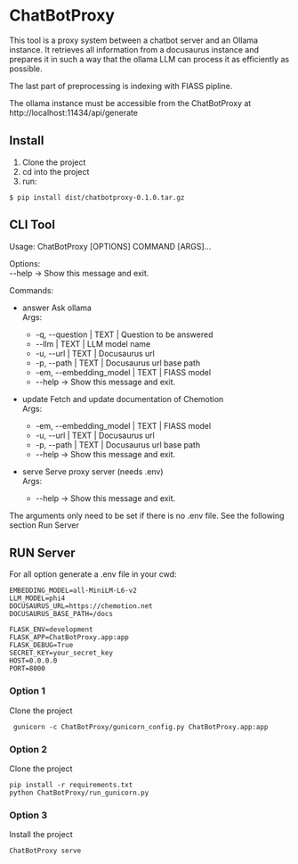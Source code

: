 # ChatBotProxy

This tool is a proxy system between a chatbot server and an Ollama instance.
It retrieves all information from a docusaurus instance and prepares it in such a way that the
ollama LLM can process it as efficiently as possible.

The last part of preprocessing is indexing with FIASS pipline.

The ollama instance must be accessible from the ChatBotProxy at http://localhost:11434/api/generate

## Install

1) Clone the project
2) cd into the project
3) run:
```shell
$ pip install dist/chatbotproxy-0.1.0.tar.gz
```

## CLI Tool

Usage: ChatBotProxy \[OPTIONS] COMMAND \[ARGS]...

Options:<br>
--help ->  Show this message and exit.

Commands:
- answer  Ask ollama<br>
  Args:
  - -q, --question | TEXT | Question to be answered
  - --llm | TEXT | LLM model name
  - -u, --url | TEXT | Docusaurus url
  - -p, --path | TEXT | Docusaurus url base path
  - -em, --embedding_model | TEXT | FIASS model
  - --help           ->            Show this message and exit.

- update  Fetch and update documentation of Chemotion<br>
  Args:
    - -em, --embedding_model | TEXT | FIASS model
    - -u, --url | TEXT | Docusaurus url
    - -p, --path | TEXT  | Docusaurus url base path
    - --help        ->            Show this message and exit.
- serve   Serve proxy server (needs .env)<br>
  Args:
    - --help          ->          Show this message and exit.


The arguments only need to be set if there is no .env file. See the following section Run Server

## RUN Server

For all option generate a .env file in your cwd:

```dotenv
EMBEDDING_MODEL=all-MiniLM-L6-v2
LLM_MODEL=phi4
DOCUSAURUS_URL=https://chemotion.net
DOCUSAURUS_BASE_PATH=/docs

FLASK_ENV=development
FLASK_APP=ChatBotProxy.app:app
FLASK_DEBUG=True
SECRET_KEY=your_secret_key
HOST=0.0.0.0
PORT=8000
```

### Option 1

Clone the project

```shell
 gunicorn -c ChatBotProxy/gunicorn_config.py ChatBotProxy.app:app
```

### Option 2

Clone the project

```shell
pip install -r requirements.txt
python ChatBotProxy/run_gunicorn.py 
```


### Option 3

Install the project

```shell
ChatBotProxy serve
```
